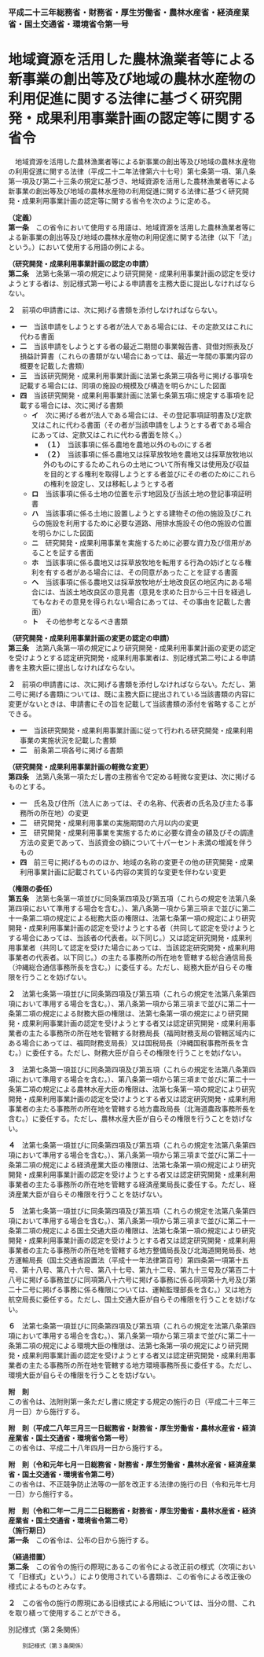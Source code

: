 ### 平成二十三年総務省・財務省・厚生労働省・農林水産省・経済産業省・国土交通省・環境省令第一号  
# 地域資源を活用した農林漁業者等による新事業の創出等及び地域の農林水産物の利用促進に関する法律に基づく研究開発・成果利用事業計画の認定等に関する省令  
　地域資源を活用した農林漁業者等による新事業の創出等及び地域の農林水産物の利用促進に関する法律（平成二十二年法律第六十七号）第七条第一項、第八条第一項及び第二十三条の規定に基づき、地域資源を活用した農林漁業者等による新事業の創出等及び地域の農林水産物の利用促進に関する法律に基づく研究開発・成果利用事業計画の認定等に関する省令を次のように定める。  
  
**（定義）**  
**第一条**　この省令において使用する用語は、地域資源を活用した農林漁業者等による新事業の創出等及び地域の農林水産物の利用促進に関する法律（以下「法」という。）において使用する用語の例による。  
  
**（研究開発・成果利用事業計画の認定の申請）**  
**第二条**　法第七条第一項の規定により研究開発・成果利用事業計画の認定を受けようとする者は、別記様式第一号による申請書を主務大臣に提出しなければならない。  
  
**２**　前項の申請書には、次に掲げる書類を添付しなければならない。  
* **一**　当該申請をしようとする者が法人である場合には、その定款又はこれに代わる書面  
* **二**　当該申請をしようとする者の最近二期間の事業報告書、貸借対照表及び損益計算書（これらの書類がない場合にあっては、最近一年間の事業内容の概要を記載した書類）  
* **三**　当該研究開発・成果利用事業計画に法第七条第三項各号に掲げる事項を記載する場合には、同項の施設の規模及び構造を明らかにした図面  
* **四**　当該研究開発・成果利用事業計画に法第七条第五項に規定する事項を記載する場合には、次に掲げる書類  
	* **イ**　次に掲げる者が法人である場合には、その登記事項証明書及び定款又はこれに代わる書面（その者が当該申請をしようとする者である場合にあっては、定款又はこれに代わる書面を除く。）  
		* **（１）**　当該事項に係る農地を農地以外のものにする者  
		* **（２）**　当該事項に係る農地又は採草放牧地を農地又は採草放牧地以外のものにするためこれらの土地について所有権又は使用及び収益を目的とする権利を取得しようとする者並びにその者のためにこれらの権利を設定し、又は移転しようとする者  
	* **ロ**　当該事項に係る土地の位置を示す地図及び当該土地の登記事項証明書  
	* **ハ**　当該事項に係る土地に設置しようとする建物その他の施設及びこれらの施設を利用するために必要な道路、用排水施設その他の施設の位置を明らかにした図面  
	* **ニ**　研究開発・成果利用事業を実施するために必要な資力及び信用があることを証する書面  
	* **ホ**　当該事項に係る農地又は採草放牧地を転用する行為の妨げとなる権利を有する者がある場合には、その同意があったことを証する書面  
	* **ヘ**　当該事項に係る農地又は採草放牧地が土地改良区の地区内にある場合には、当該土地改良区の意見書（意見を求めた日から三十日を経過してもなおその意見を得られない場合にあっては、その事由を記載した書面）  
	* **ト**　その他参考となるべき書類  
  
**（研究開発・成果利用事業計画の変更の認定の申請）**  
**第三条**　法第八条第一項の規定により研究開発・成果利用事業計画の変更の認定を受けようとする認定研究開発・成果利用事業者は、別記様式第二号による申請書を主務大臣に提出しなければならない。  
  
**２**　前項の申請書には、次に掲げる書類を添付しなければならない。ただし、第二号に掲げる書類については、既に主務大臣に提出されている当該書類の内容に変更がないときは、申請書にその旨を記載して当該書類の添付を省略することができる。  
* **一**　当該研究開発・成果利用事業計画に従って行われる研究開発・成果利用事業の実施状況を記載した書類  
* **二**　前条第二項各号に掲げる書類  
  
**（研究開発・成果利用事業計画の軽微な変更）**  
**第四条**　法第八条第一項ただし書の主務省令で定める軽微な変更は、次に掲げるものとする。  
* **一**　氏名及び住所（法人にあっては、その名称、代表者の氏名及び主たる事務所の所在地）の変更  
* **二**　研究開発・成果利用事業の実施期間の六月以内の変更  
* **三**　研究開発・成果利用事業を実施するために必要な資金の額及びその調達方法の変更であって、当該資金の額について十パーセント未満の増減を伴うもの  
* **四**　前三号に掲げるもののほか、地域の名称の変更その他の研究開発・成果利用事業計画に記載されている内容の実質的な変更を伴わない変更  
  
**（権限の委任）**  
**第五条**　法第七条第一項並びに同条第四項及び第五項（これらの規定を法第八条第四項において準用する場合を含む。）、第八条第一項から第三項まで並びに第二十一条第二項の規定による総務大臣の権限は、法第七条第一項の規定により研究開発・成果利用事業計画の認定を受けようとする者（共同して認定を受けようとする場合にあっては、当該者の代表者。以下同じ。）又は認定研究開発・成果利用事業者（共同して認定を受けた場合にあっては、当該認定研究開発・成果利用事業者の代表者。以下同じ。）の主たる事務所の所在地を管轄する総合通信局長（沖縄総合通信事務所長を含む。）に委任する。ただし、総務大臣が自らその権限を行うことを妨げない。  
  
**２**　法第七条第一項並びに同条第四項及び第五項（これらの規定を法第八条第四項において準用する場合を含む。）、第八条第一項から第三項まで並びに第二十一条第二項の規定による財務大臣の権限は、法第七条第一項の規定により研究開発・成果利用事業計画の認定を受けようとする者又は認定研究開発・成果利用事業者の主たる事務所の所在地を管轄する財務局長（福岡財務支局の管轄区域内にある場合にあっては、福岡財務支局長）又は国税局長（沖縄国税事務所長を含む。）に委任する。ただし、財務大臣が自らその権限を行うことを妨げない。  
  
**３**　法第七条第一項並びに同条第四項及び第五項（これらの規定を法第八条第四項において準用する場合を含む。）、第八条第一項から第三項まで並びに第二十一条第二項の規定による農林水産大臣の権限は、法第七条第一項の規定により研究開発・成果利用事業計画の認定を受けようとする者又は認定研究開発・成果利用事業者の主たる事務所の所在地を管轄する地方農政局長（北海道農政事務所長を含む。）に委任する。ただし、農林水産大臣が自らその権限を行うことを妨げない。  
  
**４**　法第七条第一項並びに同条第四項及び第五項（これらの規定を法第八条第四項において準用する場合を含む。）、第八条第一項から第三項まで並びに第二十一条第二項の規定による経済産業大臣の権限は、法第七条第一項の規定により研究開発・成果利用事業計画の認定を受けようとする者又は認定研究開発・成果利用事業者の主たる事務所の所在地を管轄する経済産業局長に委任する。ただし、経済産業大臣が自らその権限を行うことを妨げない。  
  
**５**　法第七条第一項並びに同条第四項及び第五項（これらの規定を法第八条第四項において準用する場合を含む。）、第八条第一項から第三項まで並びに第二十一条第二項の規定による国土交通大臣の権限は、法第七条第一項の規定により研究開発・成果利用事業計画の認定を受けようとする者又は認定研究開発・成果利用事業者の主たる事務所の所在地を管轄する地方整備局長及び北海道開発局長、地方運輸局長（国土交通省設置法（平成十一年法律第百号）第四条第一項第十五号、第十八号、第八十六号、第八十七号、第九十二号、第九十三号及び第百二十八号に掲げる事務並びに同項第八十六号に掲げる事務に係る同項第十九号及び第二十二号に掲げる事務に係る権限については、運輸監理部長を含む。）又は地方航空局長に委任する。ただし、国土交通大臣が自らその権限を行うことを妨げない。  
  
**６**　法第七条第一項並びに同条第四項及び第五項（これらの規定を法第八条第四項において準用する場合を含む。）、第八条第一項から第三項まで並びに第二十一条第二項の規定による環境大臣の権限は、法第七条第一項の規定により研究開発・成果利用事業計画の認定を受けようとする者又は認定研究開発・成果利用事業者の主たる事務所の所在地を管轄する地方環境事務所長に委任する。ただし、環境大臣が自らその権限を行うことを妨げない。  
  
**附　則**  
この省令は、法附則第一条ただし書に規定する規定の施行の日（平成二十三年三月一日）から施行する。  
  
**附　則（平成二八年三月三一日総務省・財務省・厚生労働省・農林水産省・経済産業省・国土交通省・環境省令第一号）**  
この省令は、平成二十八年四月一日から施行する。  
  
**附　則（令和元年七月一日総務省・財務省・厚生労働省・農林水産省・経済産業省・国土交通省・環境省令第二号）**  
この省令は、不正競争防止法等の一部を改正する法律の施行の日（令和元年七月一日）から施行する。  
  
**附　則（令和二年一二月二二日総務省・財務省・厚生労働省・農林水産省・経済産業省・国土交通省・環境省令第二号）**  
**（施行期日）**  
**第一条**　この省令は、公布の日から施行する。  
  
**（経過措置）**  
**第二条**　この省令の施行の際現にあるこの省令による改正前の様式（次項において「旧様式」という。）により使用されている書類は、この省令による改正後の様式によるものとみなす。  
  
**２**　この省令の施行の際現にある旧様式による用紙については、当分の間、これを取り繕って使用することができる。  
  
別記様式（第２条関係）  

          
        別記様式（第３条関係）  

          
        
